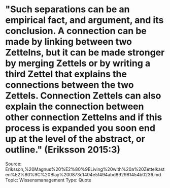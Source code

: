 # "Such separations can be an empirical fact, and argument, and its conclusion. A connection can be made by linking between two Zettelns, but it can be made stronger by merging Zettels or by writing a third Zettel that explains the connections between the two Zettels. Connection Zettels can also explain the connection between other connection Zettelns and if this process is expanded you soon end up at the level of the abstract, or outline." (Eriksson 2015:3)

Source: Eriksson,%20Magnus%20%E2%80%9ELiving%20with%20a%20Zettelkasten%E2%80%9C%20Blay%200873c1404e5f494abd892981454b0236.md
Topic: Wissensmanagement
Type: Quote